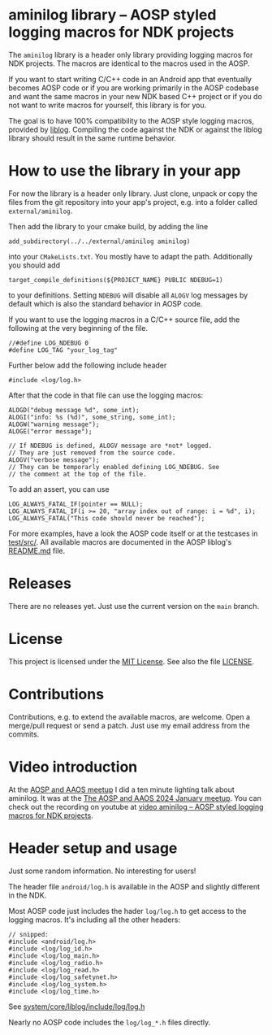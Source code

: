 # aminilog library – AOSP styled logging macros for NDK projects

The `aminilog` library is a header only library providing logging macros
for NDK projects. The macros are identical to the macros used in the AOSP.

If you want to start writing C/C++ code in an Android app that eventually
becomes AOSP code or if you are working primarily in the AOSP codebase and want
the same macros in your new NDK based C++ project or if you do not want to
write macros for yourself, this library is for you.

The goal is to have 100% compatibility to the AOSP style logging macros, provided
by [liblog](https://cs.android.com/android/platform/superproject/+/master:system/logging/liblog/).
Compiling the code against the NDK or against the liblog library should result
in the same runtime behavior.


# How to use the library in your app

For now the library is a header only library. Just clone, unpack or copy the
files from the git repository into your app's project, e.g. into a folder called
`external/aminilog`.

Then add the library to your cmake build, by adding the line

    add_subdirectory(../../external/aminilog aminilog)

into your `CMakeLists.txt`. You mostly have to adapt the path.
Additionally you should add

    target_compile_definitions(${PROJECT_NAME} PUBLIC NDEBUG=1)

to your definitions. Setting `NDEBUG` will disable all `ALOGV` log messages by
default which is also the standard behavior in AOSP code.

If you want to use the logging macros in a C/C++ source file, add the
following at the very beginning of the file.

    //#define LOG_NDEBUG 0
    #define LOG_TAG "your_log_tag"

Further below add the following include header

    #include <log/log.h>

After that the code in that file can use the logging macros:

    ALOGD("debug message %d", some_int);
    ALOGI("info: %s (%d)", some_string, some_int);
    ALOGW("warning message");
    ALOGE("error message");

    // If NDEBUG is defined, ALOGV message are *not* logged.
    // They are just removed from the source code.
    ALOGV("verbose message");
    // They can be temporarly enabled defining LOG_NDEBUG. See
    // the comment at the top of the file.

To add an assert, you can use

    LOG_ALWAYS_FATAL_IF(pointer == NULL);
    LOG_ALWAYS_FATAL_IF(i >= 20, "array index out of range: i = %d", i);
    LOG_ALWAYS_FATAL("This code should never be reached");

For more examples, have a look the AOSP code itself or at the testcases in
[test/src/](test/src/). All available macros are documented in the AOSP liblog's
[README.md](https://cs.android.com/android/platform/superproject/+/master:system/logging/liblog/README.md)
file.


# Releases

There are no releases yet. Just use the current version on the `main` branch.

# License

This project is licensed under the [MIT License](https://spdx.org/licenses/MIT.html).
See also the file [LICENSE](LICENSE).


# Contributions

Contributions, e.g. to extend the available macros, are welcome. Open a
merge/pull request or send a patch. Just use my email address from the commits.


# Video introduction

At the [AOSP and AAOS meetup](https://aospandaaos.github.io/) I did a ten
minute lighting talk about aminilog. It was at the
[The AOSP and AAOS 2024 January meetup](https://www.meetup.com/the-aosp-and-aaos-meetup/events/297043889/).
You can check out the recording on youtube at
[video aminilog – AOSP styled logging macros for NDK projects](https://www.youtube.com/watch?v=EZbpJKLEmUE).


# Header setup and usage

Just some random information. No interesting for users!

The header file `android/log.h` is available in the AOSP and slightly different
in the NDK.

Most AOSP code just includes the hader `log/log.h` to get access to the logging
macros. It's including all the other headers:

    // snipped:
    #include <android/log.h>
    #include <log/log_id.h>
    #include <log/log_main.h>
    #include <log/log_radio.h>
    #include <log/log_read.h>
    #include <log/log_safetynet.h>
    #include <log/log_system.h>
    #include <log/log_time.h>

See [system/core/liblog/include/log/log.h](https://cs.android.com/android/platform/superproject/+/android-11.0.0_r1:system/core/liblog/include/log/log.h)

Nearly no AOSP code includes the `log/log_*.h` files directly.
